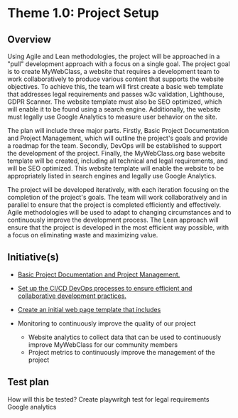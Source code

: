 # Theme 1.0: Project Setup
## Overview
Using Agile and Lean methodologies, the project will be approached in a "pull" development approach with a focus on a single goal. The project goal is to create MyWebClass, a website that requires a development team to work collaboratively to produce various content that supports the website objectives. To achieve this, the team will first create a basic web template that addresses legal requirements and passes w3c validation, Lighthouse, GDPR Scanner. The website template must also be SEO optimized, which will enable it to be found using a search engine. Additionally, the website must legally use Google Analytics to measure user behavior on the site.

The plan will include three major parts. Firstly, Basic Project Documentation and Project Management, which will outline the project's goals and provide a roadmap for the team. Secondly, DevOps will be established to support the development of the project. Finally, the MyWebClass.org base website template will be created, including all technical and legal requirements, and will be SEO optimized. This website template will enable the website to be appropriately listed in search engines and legally use Google Analytics.

The project will be developed iteratively, with each iteration focusing on the completion of the project's goals. The team will work collaboratively and in parallel to ensure that the project is completed efficiently and effectively. Agile methodologies will be used to adapt to changing circumstances and to continuously improve the development process. The Lean approach will ensure that the project is developed in the most efficient way possible, with a focus on eliminating waste and maximizing value.
## Initiative(s)

* [Basic Project Documentation and Project Management.](initiatives/documentation_initiative.md)
* [Set up the CI/CD DevOps processes to ensure efficient and collaborative development practices.](initiatives/initiative_devops.md)
* [Create an initial web page template that includes](initiatives/initiative_webpage_template.md)

* Monitoring to continuously improve the quality of our project
  * Website analytics to collect data that can be used to continuously improve MyWebClass for our community members
  * Project metrics to continuously improve the management of the project

## Test plan
How will this be tested?
Create playwritgh test for legal requirements
Google analytics
